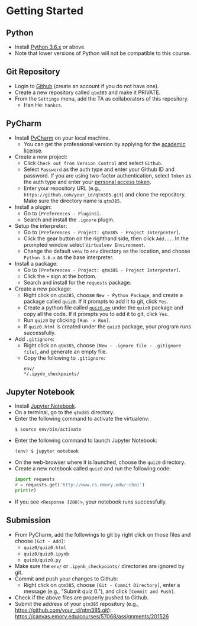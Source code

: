 Getting Started
=====

## Python

* Install [Python 3.6.x](https://www.python.org/downloads/) or above.
* Note that lower versions of Python will not be compatible to this course.


## Git Repository

* Login to [Github](https://github.com) (create an account if you do not have one). 
* Create a new repository called `qtm385` and make it PRIVATE.
* From the `Settings` menu, add the TA as collaborators of this repository.
  * Han He: `hankcs`.


## PyCharm

* Install [PyCharm](https://www.jetbrains.com/pycharm/download/) on your local machine.
  * You can get the professional version by applying for the [academic license](https://www.jetbrains.com/student/).
* Create a new project:
  * Click `Check out from Version Control` and select `Github`.
  * Select `Password` as the auth type and enter your Github ID and password. If you are using two-factor authentication, select `Token` as the auth type and enter your [personal access token](https://help.github.com/articles/creating-a-personal-access-token-for-the-command-line/).
  * Enter your repository URL (e.g., `https://github.com/your_id/qtm385.git`) and clone the repository.  Make sure the directory name is `qtm385`.
* Install a plugin:
  * Go to `[Preferences - Plugins]`.
  * Search and install the `.ignore` plugin.
* Setup the interpreter:
  * Go to `[Preferences - Project: qtm385 - Project Interpreter]`.
  * Click the gear button on the righthand side, then click `Add...`. In the prompted window select `Virtualenv Environment`.
  * Change the default `venv` to `env` directory as the location, and choose `Python 3.6.x` as the base interpreter.
* Install a package:
  * Go to `[Preferences - Project: qtm385 - Project Interpreter]`.
  * Click the `+` sign at the bottom.
  * Search and install for the `requests` package.
* Create a new package:
  * Right click on `qtm385`, choose `New - Python Package`, and create a package called `quiz0`. If it prompts to add it to git, click `Yes`.
  * Create a python file called [`quiz0.py`](src/quiz0.py) under the `quiz0` package and copy all the code. If it prompts you to add it to git, click `Yes`.
  * Run `quiz0` by clicking `[Run -> Run]`.
  * If `quiz0.html` is created under the `quiz0` package, your program runs successfully.
* Add `.gitignore`:
  * Right click on `qtm385`, choose `[New - .ignore file - .gitignore file]`, and generate an empty file.
  * Copy the following to `.gitignore`:
    ```
    env/
    */.ipynb_checkpoints/
    ```

## Jupyter Notebook

* Install [Jupyter Notebook](http://jupyter.readthedocs.io/en/latest/install.html).
* On a terminal, go to the `qtm385` directory.
* Enter the following command to activate the virtualenv:
  ```
  $ source env/bin/activate
  ```
* Enter the following command to launch Jupyter Notebook:
  ```
  (env) $ jupyter notebook
  ```
* On the web-browser where it is launched, choose the `quiz0` directory.
* Create a new notebook called `quiz0` and run the following code:
  ```python
  import requests
  r = requests.get('http://www.cs.emory.edu/~choi')
  print(r)
  ```
* If you see `<Response [200]>`, your notebook runs successfully.


## Submission

* From PyCharm, add the followings to git by right click on those files and choose `[Git - Add]`:
  * `quiz0/quiz0.html`
  * `quiz0/quiz0.ipynb`
  * `quiz0/quiz0.py`
* Make sure the `env/` or `.ipynb_checkpoints/` directories are ignored by git.
* Commit and push your changes to Github:
  * Right click on `qtm385`, choose `[Git - Commit Directory]`, enter a message (e.g., "Submit quiz 0."), and click `[Commit and Push]`.
* Check if the above files are properly pushed to Github.
* Submit the address of your `qtm385` repository (e.g., https://github.com/your_id/qtm385.git): https://canvas.emory.edu/courses/57068/assignments/201526
